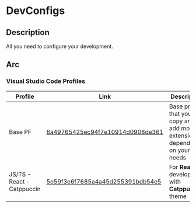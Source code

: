 # DevConfigs

## Description

All you need to configure your development.

## Arc

### Visual Studio Code Profiles

| Profile                    | Link                                                                                                   | Description                                                                    |
| -------------------------- | ------------------------------------------------------------------------------------------------------ | ------------------------------------------------------------------------------ |
| Base PF                    | [6a49765425ec94f7e10914d0908de361](https://vscode.dev/profile/github/6a49765425ec94f7e10914d0908de361) | Base profile that you can copy and add more extensions depending on your needs |
| JS/TS - React - Catppuccin | [5e59f3e6f7685a4a45d255391bdb54e5](https://vscode.dev/profile/github/5e59f3e6f7685a4a45d255391bdb54e5) | For **React** development with **Catppuccin** theme                            |
